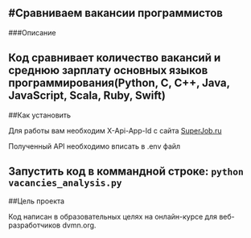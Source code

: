 #Сравниваем вакансии программистов
---
###Описание

Код сравнивает количество вакансий и среднюю зарплату основных языков программирования(Python, C, C++, Java, JavaScript, Scala, Ruby, Swift)
---
##Как установить

Для работы вам необходим X-Api-App-Id с сайта [SuperJob.ru](https://api.superjob.ru)

Полученный API необходимо вписать в .env файл

Запустить код в коммандной строке: `python vacancies_analysis.py`
---
##Цель проекта

Код написан в образовательных целях на онлайн-курсе для веб-разработчиков dvmn.org.
